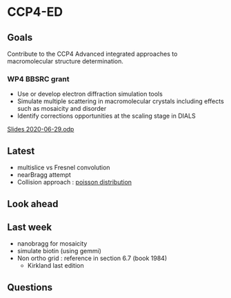 # CCP4-ED

## Goals
Contribute to the CCP4 Advanced integrated approaches to macromolecular structure determination.

### WP4 BBSRC grant
- Use or develop electron diffraction simulation tools
- Simulate multiple scattering in macromolecular crystals including effects such as mosaicity and disorder
- Identify corrections opportunities at the scaling stage in DIALS

[Slides 2020-06-29.odp](/planning/2020-01-29_WP2.odp)

## Latest
- multislice vs Fresnel convolution
- nearBragg attempt
- Collision approach : [ poisson distribution](/projects/dynamical_diffraction/#collision-approach)

## Look ahead

## Last week
- nanobragg for mosaicity
- simulate biotin (using gemmi)
- Non ortho grid : reference in section 6.7 (book 1984)
    - Kirkland last edition

## Questions
